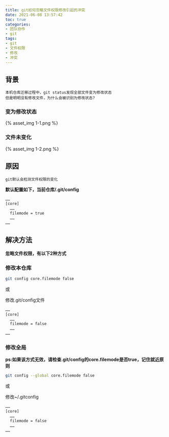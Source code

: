 ```yaml
---
title: git如何忽略文件权限修改引起的冲突
date: 2021-06-08 13:57:42
toc: true
categories:
- 团队协作
- git
tags:
- git
- 文件权限
- 修改
- 冲突
---
```


## 背景

```
本机仓库迁移过程中，git status发现全部文件变为修改状态
但是明明没有修改文件，为什么会被识别为修改状态?
```
### 变为修改状态
{% asset_img 1-1.png %}

### 文件未变化
{% asset_img 1-2.png %}

<!--more-->

## 原因

```
git默认会检测文件权限的变化
```
**默认配置如下，当前仓库/.git/config**

```bash
……
[core]
  ……
  filemode = true
  ……
……
```

###

## 解决方法

**忽略文件权限，有以下2种方式**

### 修改本仓库

```bash
git config core.filemode false
```

或

修改.git/config文件

```bash
……
[core]
  ……
  filemode = false
  ……
……
```

### 修改全局

**ps:如果该方式无效，请检查.git/config的core.filemode是否true，记住就近原则**

```bash
git config --global core.filemode false
```

或

修改~/.gitconfig

```bash
……
[core]
  ……
  filemode = false
  ……
……
```

